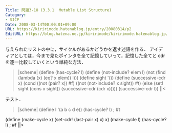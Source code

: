 ```yaml
---
Title: 問題3-18 (3.3.1  Mutable List Structure)
Category:
- SICP
Date: 2008-03-14T00:00:01+09:00
URL: https://kiririmode.hatenablog.jp/entry/20080314/p2
EditURL: https://blog.hatena.ne.jp/kiririmode/kiririmode.hatenablog.jp/atom/entry/8454420450078215301
---
```



与えられたリストの中に，サイクルがあるかどうかを返す述語を作る．
アイディアとしては，今まで見たポインタを全て記憶していって，記憶した全てと cdr を逐一比較していくという単純な方法．
>|scheme|
(define (has-cycle? l)
  (define (not-include? elem l)
    (not (find (lambda (x) (eq? x elem)) l)))
  (define sight '())
  (define (successive-cdr x)
    (cond ((not (pair? x)) #f)
	  ((not (not-include? x sight)) #t)
	  (else
	   (set! sight (cons x sight))
	   (successive-cdr (cdr x)))))
  (successive-cdr l))
||<

テスト．
>|scheme|
(define l '(a b c d e))
(has-cycle? l) ; #t

(define (make-cycle x)
  (set-cdr! (last-pair x) x)
  x)
(make-cycle l)
(has-cycle? l) ; #f
||<
